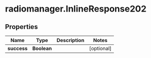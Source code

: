# radiomanager.InlineResponse202

## Properties

Name | Type | Description | Notes
------------ | ------------- | ------------- | -------------
**success** | **Boolean** |  | [optional] 


